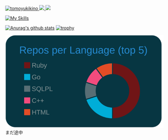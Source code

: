<p align="left"> 
  <a href="https://github.com/tomoyukikino/tomoyukikino">
    <img src="https://komarev.com/ghpvc/?username=tomoyukikino" alt="tomoyukikino" />
  </a>
  <a href="http://twitter.com/tomoyuki1992121">
    <img height="20" src="https://img.shields.io/twitter/follow/tomoyuki1992121?label=Twitter&logo=twitter&style=flat" />
  </a>
  <a href="https://github.com/tomoyukikino">
    <img height="20" src="https://img.shields.io/github/followers/tomoyukikino?label=follow&logo=github&style=flat" />
  </a>
</p>

[![My Skills](https://skillicons.dev/icons?i=gcp,azure,go,react,next,docker,ts&perline=3)](https://skillicons.dev)


[![Anurag's github stats](https://github-readme-stats.vercel.app/api?username=tomoyukikino)](https://github.com/anuraghazra/github-readme-stats)
[![trophy](https://github-profile-trophy.vercel.app/?username=tomoyukikino)](https://github.com/ryo-ma/github-profile-trophy)

[![](./profile-summary-card-output/solarized_dark/1-repos-per-language.svg)](https://github.com/vn7n24fzkq/github-profile-summary-cards)
\
まだ途中
